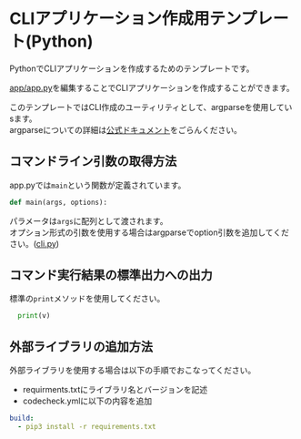 # CLIアプリケーション作成用テンプレート(Python)

PythonでCLIアプリケーションを作成するためのテンプレートです。

[app/app.py](app/app.py)を編集することでCLIアプリケーションを作成することができます。

このテンプレートではCLI作成のユーティリティとして、argparseを使用していsます。  
argparseについての詳細は[公式ドキュメント](https://docs.python.org/2.7/library/argparse.html)をごらんください。

## コマンドライン引数の取得方法
app.pyでは`main`という関数が定義されています。

``` python
def main(args, options):
```

パラメータは`args`に配列として渡されます。  
オプション形式の引数を使用する場合はargparseでoption引数を追加してください。([cli.py](cli.py))

## コマンド実行結果の標準出力への出力
標準の`print`メソッドを使用してください。

``` python
  print(v)
```

## 外部ライブラリの追加方法
外部ライブラリを使用する場合は以下の手順でおこなってください。

- requirments.txtにライブラリ名とバージョンを記述
- codecheck.ymlに以下の内容を追加

``` yaml
build:
  - pip3 install -r requirements.txt
```
